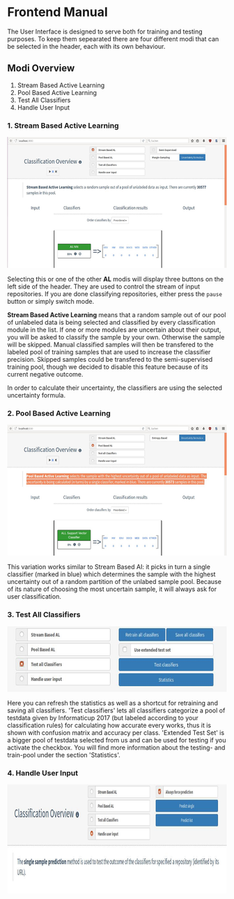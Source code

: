 # Frontend Manual

The User Interface is designed to serve both for training and testing purposes. To keep them sepearated there are four different modi that can be selected in the header, each with its own behaviour.

## Modi Overview
1. Stream Based Active Learning 
2. Pool Based Active Learning
3. Test All Classifiers
4. Handle User Input

### 1. Stream Based Active Learning
<img src="/Documentation/StreamBasedAL.jpg" height=300 alt="Image Stream Based Active Learing">

Selecting this or one of the other **AL** modis will display three buttons on the left side of the header. They are used to control the stream of input repositories. If you are done classifying repositories, either press the `pause` button or simply switch mode.

**Stream Based Active Learning** means that a random sample out of our pool of unlabeled data is being selected and classified by every classification module in the list. If one or more modules are uncertain about their output, you will be asked to classify the sample by your own. Otherwise the sample will be skipped.
Manual classified samples will then be transfered to the labeled pool of training samples that are used to increase the classifier precision. Skipped samples could be transfered to the semi-supervised training pool, though we decided to disable this feature because of its current negative outcome.

In order to calculate their uncertainty, the classifiers are using the selected uncertainty formula.

### 2. Pool Based Active Learning
<img src="/Documentation/PoolBasedAL.jpg" height=300>

This variation works similar to Stream Based AI: it picks in turn a single classifier (marked in blue) which determines the sample with the highest uncertainty out of a random partition of the unlabed sample pool. Because of its nature of choosing the most uncertain sample, it will always ask for user classification.

### 3. Test All Classifiers
<img src="/Documentation/Test.jpg" height=150>

Here you can refresh the statistics as well as a shortcut for retraining and saving all classifiers.
'Test classifiers' lets all classifiers categorize a pool of testdata given by Informaticup 2017 
(but labeled according to your classification rules) for calculating how accurate every works,
 thus it is shown with confusion matrix and accuracy per class.
'Extended Test Set' is a bigger pool of testdata selected from us 
and can be used for testing if you activate the checkbox.
You will find more information about the testing- and train-pool under the section 'Statistics'.

### 4. Handle User Input
<img src="/Documentation/UserInput.jpg" height=250>
&nbsp;



